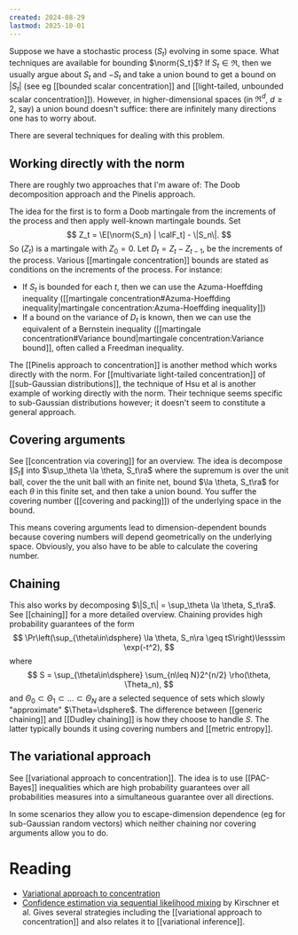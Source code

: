```yaml
---
created: 2024-08-29
lastmod: 2025-10-01
---
```


Suppose we have a stochastic process $(S_t)$ evolving in some space. What techniques are available for bounding $\norm{S_t}$? If $S_t\in\Re$, then we usually argue about $S_t$ and $- S_t$ and take a union bound to get a bound on $|S_t|$ (see eg [[bounded scalar concentration]] and [[light-tailed, unbounded scalar concentration]]). However, in higher-dimensional spaces (in $\Re^d$, $d\geq 2$, say) a union bound doesn't suffice: there are infinitely many directions one has to worry about. 

There are several techniques for dealing with this problem. 

## Working directly with the norm 
There are roughly two approaches that I'm aware of: The Doob decomposition approach and the Pinelis approach. 

The idea for the first is to form a Doob martingale from the increments of the process and then apply well-known martingale bounds.  Set
$$
Z_t = \E[\norm{S_n} | \calF_t] - \|S_n\|.
$$
So $(Z_t)$ is a martingale with $Z_0=0$. Let $D_t = Z_t - Z_{t-1}$, be the increments of the process. Various [[martingale concentration]] bounds are stated as conditions on the increments of the process. For instance:
- If $S_t$ is bounded for each $t$, then we can use the Azuma-Hoeffding inequality ([[martingale concentration#Azuma-Hoeffding inequality|martingale concentration:Azuma-Hoeffding inequality]]) 
- If a bound on the variance of $D_t$ is known, then we can use the equivalent of a Bernstein inequality ([[martingale concentration#Variance bound|martingale concentration:Variance bound]], often called a Freedman inequality. 

The [[Pinelis approach to concentration]] is another method which works directly with the norm. 
For [[multivariate light-tailed concentration]] of [[sub-Gaussian distributions]], the technique of Hsu et al is another example of working directly with the norm. Their technique seems specific to sub-Gaussian distributions however; it doesn't seem to constitute a general approach. 

## Covering arguments 
See [[concentration via covering]] for an overview. The idea is decompose $\|S_t\|$ into $\sup_\theta \la \theta, S_t\ra$ where the supremum is over the unit ball, cover the the unit ball with an finite net, bound $\la \theta, S_t\ra$ for each $\theta$ in this finite set, and then take a union bound. You suffer the covering number ([[covering and packing]]) of the underlying space in the bound. 

This means covering arguments lead to dimension-dependent bounds because covering numbers will depend geometrically on the underlying space.  Obviously, you also have to be able to calculate the covering number. 

## Chaining 
This also works by decomposing $\|S_t\| = \sup_\theta \la \theta, S_t\ra$. See [[chaining]] for a more detailed overview. Chaining provides high probability guarantees of the form 
$$
\Pr\left(\sup_{\theta\in\dsphere} \la \theta, S_n\ra \geq tS\right)\lesssim \exp(-t^2),
$$
where
$$
 S = \sup_{\theta\in\dsphere} \sum_{n\leq N}2^{n/2} \rho(\theta, \Theta_n),
$$
and $\Theta_0\subset\Theta_1\subset\dots\subset\Theta_N$ are a selected sequence of sets which slowly "approximate" $\Theta=\dsphere$. The difference between [[generic chaining]] and [[Dudley chaining]] is how they choose to handle $S$. The latter typically bounds it using covering numbers and [[metric entropy]].  

## The variational approach 
See [[variational approach to concentration]]. The idea is to use [[PAC-Bayes]] inequalities which are high probability guarantees over all probabilities measures into a simultaneous guarantee over all directions. 

In some scenarios they allow you to escape-dimension dependence (eg for sub-Gaussian random vectors) which neither chaining nor covering arguments allow you to do. 

# Reading 
- [Variational approach to concentration](https://benchugg.com/research_notes/variational_approach_to_concentration/) 
- [Confidence estimation via sequential likelihood mixing](https://arxiv.org/pdf/2502.14689) by Kirschner et al. Gives several strategies including the [[variational approach to concentration]] and also relates it to [[variational inference]]. 